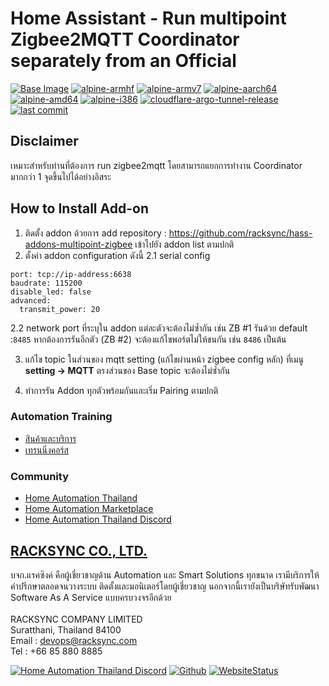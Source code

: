 # Home Assistant - Run multipoint Zigbee2MQTT Coordinator separately from an Official 

[![Base Image](https://img.shields.io/badge/Base%20Image-3.16-blue)](https://github.com/home-assistant/docker-base)  [![alpine-armhf](https://img.shields.io/badge/armhf-yes-brightgreen)](https://alpinelinux.org/releases/) 
[![alpine-armv7](https://img.shields.io/badge/armv7-yes-brightgreen)](https://alpinelinux.org/releases/) 
[![alpine-aarch64](https://img.shields.io/badge/aarch64-yes-brightgreen)](https://alpinelinux.org/releases/) 
[![alpine-amd64](https://img.shields.io/badge/amd64-yes-brightgreen)](https://alpinelinux.org/releases/) 
[![alpine-i386](https://img.shields.io/badge/i386-yes-brightgreen)](https://alpinelinux.org/releases/)
[![cloudflare-argo-tunnel-release](https://img.shields.io/github/v/release/racksync/hass-addons-multipoint-zigbee)](https://github.com/racksync/hass-addons-multipoint-zigbee/releases) [![last commit](https://img.shields.io/github/last-commit/racksync/hass-addons-multipoint-zigbee)](https://github.com/racksync/hass-addons-multipoint-zigbee/commit/)

## Disclaimer ###

เหมาะสำหรับท่านที่ต้องการ run zigbee2mqtt โดยสามารถแยกการทำงาน Coordinator มากกว่า 1 จุดขึ้นไปได้อย่างอิสระ

## How to Install Add-on

1. ติดตั้ง addon ด้วยการ add repository : https://github.com/racksync/hass-addons-multipoint-zigbee เข้าไปยัง addon list ตามปกติ
2. ตั้งค่า addon configuration ดังนี้
2.1 serial config
```
port: tcp://ip-address:6638
baudrate: 115200
disable_led: false
advanced:
  transmit_power: 20
```
2.2 network port ที่ระบุใน addon แต่ละตัวจะต้องไม่ซ้ำกัน เช่น ZB #1 รันด้วย default :```8485``` หากต้องการรันอีกตัว (ZB #2) จะต้องแก้ไขพอร์ตไม่ให้ชนกัน เช่น ```8486``` เป็นต้น

3. แก้ไข topic ในส่วนของ mqtt setting (แก้ไขผ่านหน้า zigbee config หลัก) ที่เมนู **setting -> MQTT** ตรงส่วนของ Base topic จะต้องไม่ซ้ำกัน

4. ทำการรัน Addon ทุกตัวพร้อมกันและเริ่ม Pairing ตามปกติ


### Automation Training

- [สินค้าและบริการ](http://racksync.com)
- [เทรนนิ่งคอร์ส](https://facebook.com/racksync)

### Community

- [Home Automation Thailand](https://www.facebook.com/groups/hathailand)
- [Home Automation Marketplace](https://www.facebook.com/groups/hatmarketplace)
- [Home Automation Thailand Discord](https://discord.gg/Wc5CwnWkp4) 

## [RACKSYNC CO., LTD.](https://racksync.com)

บจก.แรคซิงค์ คือผู้เชี่ยวชาญด้าน Automation และ Smart Solutions ทุกขนาด เรามีบริการให้คำปรึกษาตลอดจนวางระบบ ติดตั้งและมอนิเตอร์โดยผู้เชี่ยวชาญ นอกจากนี้เรายังเป็นบริษัทรับพัฒนา Software As A Service แบบครบวงจรอีกด้วย
\
\
RACKSYNC COMPANY LIMITED \
Suratthani, Thailand 84100 \
Email : devops@racksync.com \
Tel : +66 85 880 8885 

[![Home Automation Thailand Discord](https://img.shields.io/discord/986181205504438345?style=for-the-badge)](https://discord.gg/Wc5CwnWkp4) [![Github](https://img.shields.io/github/followers/racksync?style=for-the-badge)](https://github.com/racksync) 
[![WebsiteStatus](https://img.shields.io/website?down_color=grey&down_message=Offline&style=for-the-badge&up_color=green&up_message=Online&url=https%3A%2F%2Fracksync.com)](https://racksync.com)